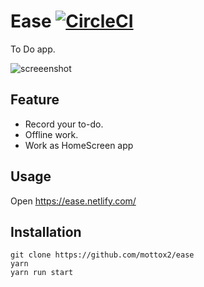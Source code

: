 
# Ease [![CircleCI](https://circleci.com/gh/mottox2/ease.svg?style=svg)](https://circleci.com/gh/mottox2/ease)

To Do app.

![screeenshot](https://img.esa.io/uploads/production/attachments/6967/2018/04/14/4651/04b4d7d2-141f-4ffd-84ce-f9d33e08f57e.png)

## Feature
- Record your to-do.
- Offline work. 
- Work as HomeScreen app

## Usage
Open <https://ease.netlify.com/>

## Installation
```
git clone https://github.com/mottox2/ease
yarn
yarn run start
```
